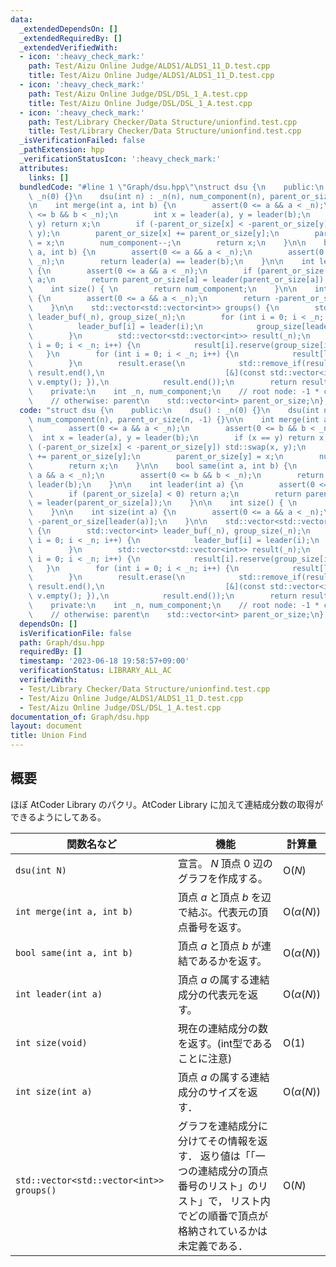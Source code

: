 ```yaml
---
data:
  _extendedDependsOn: []
  _extendedRequiredBy: []
  _extendedVerifiedWith:
  - icon: ':heavy_check_mark:'
    path: Test/Aizu Online Judge/ALDS1/ALDS1_11_D.test.cpp
    title: Test/Aizu Online Judge/ALDS1/ALDS1_11_D.test.cpp
  - icon: ':heavy_check_mark:'
    path: Test/Aizu Online Judge/DSL/DSL_1_A.test.cpp
    title: Test/Aizu Online Judge/DSL/DSL_1_A.test.cpp
  - icon: ':heavy_check_mark:'
    path: Test/Library Checker/Data Structure/unionfind.test.cpp
    title: Test/Library Checker/Data Structure/unionfind.test.cpp
  _isVerificationFailed: false
  _pathExtension: hpp
  _verificationStatusIcon: ':heavy_check_mark:'
  attributes:
    links: []
  bundledCode: "#line 1 \"Graph/dsu.hpp\"\nstruct dsu {\n    public:\n    dsu() :\
    \ _n(0) {}\n    dsu(int n) : _n(n), num_component(n), parent_or_size(n, -1) {}\n\
    \n    int merge(int a, int b) {\n        assert(0 <= a && a < _n);\n        assert(0\
    \ <= b && b < _n);\n        int x = leader(a), y = leader(b);\n        if (x ==\
    \ y) return x;\n        if (-parent_or_size[x] < -parent_or_size[y]) std::swap(x,\
    \ y);\n        parent_or_size[x] += parent_or_size[y];\n        parent_or_size[y]\
    \ = x;\n        num_component--;\n        return x;\n    }\n\n    bool same(int\
    \ a, int b) {\n        assert(0 <= a && a < _n);\n        assert(0 <= b && b <\
    \ _n);\n        return leader(a) == leader(b);\n    }\n\n    int leader(int a)\
    \ {\n        assert(0 <= a && a < _n);\n        if (parent_or_size[a] < 0) return\
    \ a;\n        return parent_or_size[a] = leader(parent_or_size[a]);\n    }\n\n\
    \    int size() { \n        return num_component;\n    }\n\n    int size(int a)\
    \ {\n        assert(0 <= a && a < _n);\n        return -parent_or_size[leader(a)];\n\
    \    }\n\n    std::vector<std::vector<int>> groups() {\n        std::vector<int>\
    \ leader_buf(_n), group_size(_n);\n        for (int i = 0; i < _n; i++) {\n  \
    \          leader_buf[i] = leader(i);\n            group_size[leader_buf[i]]++;\n\
    \        }\n        std::vector<std::vector<int>> result(_n);\n        for (int\
    \ i = 0; i < _n; i++) {\n            result[i].reserve(group_size[i]);\n     \
    \   }\n        for (int i = 0; i < _n; i++) {\n            result[leader_buf[i]].push_back(i);\n\
    \        }\n        result.erase(\n            std::remove_if(result.begin(),\
    \ result.end(),\n                           [&](const std::vector<int>& v) { return\
    \ v.empty(); }),\n            result.end());\n        return result;\n    }\n\n\
    \    private:\n    int _n, num_component;\n    // root node: -1 * component size\n\
    \    // otherwise: parent\n    std::vector<int> parent_or_size;\n};\n"
  code: "struct dsu {\n    public:\n    dsu() : _n(0) {}\n    dsu(int n) : _n(n),\
    \ num_component(n), parent_or_size(n, -1) {}\n\n    int merge(int a, int b) {\n\
    \        assert(0 <= a && a < _n);\n        assert(0 <= b && b < _n);\n      \
    \  int x = leader(a), y = leader(b);\n        if (x == y) return x;\n        if\
    \ (-parent_or_size[x] < -parent_or_size[y]) std::swap(x, y);\n        parent_or_size[x]\
    \ += parent_or_size[y];\n        parent_or_size[y] = x;\n        num_component--;\n\
    \        return x;\n    }\n\n    bool same(int a, int b) {\n        assert(0 <=\
    \ a && a < _n);\n        assert(0 <= b && b < _n);\n        return leader(a) ==\
    \ leader(b);\n    }\n\n    int leader(int a) {\n        assert(0 <= a && a < _n);\n\
    \        if (parent_or_size[a] < 0) return a;\n        return parent_or_size[a]\
    \ = leader(parent_or_size[a]);\n    }\n\n    int size() { \n        return num_component;\n\
    \    }\n\n    int size(int a) {\n        assert(0 <= a && a < _n);\n        return\
    \ -parent_or_size[leader(a)];\n    }\n\n    std::vector<std::vector<int>> groups()\
    \ {\n        std::vector<int> leader_buf(_n), group_size(_n);\n        for (int\
    \ i = 0; i < _n; i++) {\n            leader_buf[i] = leader(i);\n            group_size[leader_buf[i]]++;\n\
    \        }\n        std::vector<std::vector<int>> result(_n);\n        for (int\
    \ i = 0; i < _n; i++) {\n            result[i].reserve(group_size[i]);\n     \
    \   }\n        for (int i = 0; i < _n; i++) {\n            result[leader_buf[i]].push_back(i);\n\
    \        }\n        result.erase(\n            std::remove_if(result.begin(),\
    \ result.end(),\n                           [&](const std::vector<int>& v) { return\
    \ v.empty(); }),\n            result.end());\n        return result;\n    }\n\n\
    \    private:\n    int _n, num_component;\n    // root node: -1 * component size\n\
    \    // otherwise: parent\n    std::vector<int> parent_or_size;\n};\n"
  dependsOn: []
  isVerificationFile: false
  path: Graph/dsu.hpp
  requiredBy: []
  timestamp: '2023-06-18 19:58:57+09:00'
  verificationStatus: LIBRARY_ALL_AC
  verifiedWith:
  - Test/Library Checker/Data Structure/unionfind.test.cpp
  - Test/Aizu Online Judge/ALDS1/ALDS1_11_D.test.cpp
  - Test/Aizu Online Judge/DSL/DSL_1_A.test.cpp
documentation_of: Graph/dsu.hpp
layout: document
title: Union Find
---
```


## 概要
ほぼ AtCoder Library のパクリ。AtCoder Library に加えて連結成分数の取得ができるようにしてある。

| 関数名など   | 機能        | 計算量    |
| ------------|----------- | ------------- |
|`dsu(int N)`|宣言。 $N$ 頂点 $0$ 辺のグラフを作成する。 | $\text{O} (N)$ | 
|`int merge(int a, int b)`|頂点 $a$ と頂点 $b$ を辺で結ぶ。代表元の頂点番号を返す。 | $\text{O} (\alpha(N))$ | 
|`bool same(int a, int b)`|頂点 $a$ と頂点 $b$ が連結であるかを返す。 | $\text{O} (\alpha(N))$ | 
|`int leader(int a)`|頂点 $a$ の属する連結成分の代表元を返す。| $\text{O} (\alpha(N))$ | 
|`int size(void)`|現在の連結成分の数を返す。(int型であることに注意)| $\text{O} (1)$ | 
|`int size(int a)`|頂点 $a$ の属する連結成分のサイズを返す．| $\text{O} (\alpha(N))$ | 
|`std::vector<std::vector<int>> groups()`|グラフを連結成分に分けてその情報を返す． 返り値は「「一つの連結成分の頂点番号のリスト」のリスト」で， リスト内でどの順番で頂点が格納されているかは未定義である．| $\text{O} (N)$ |
